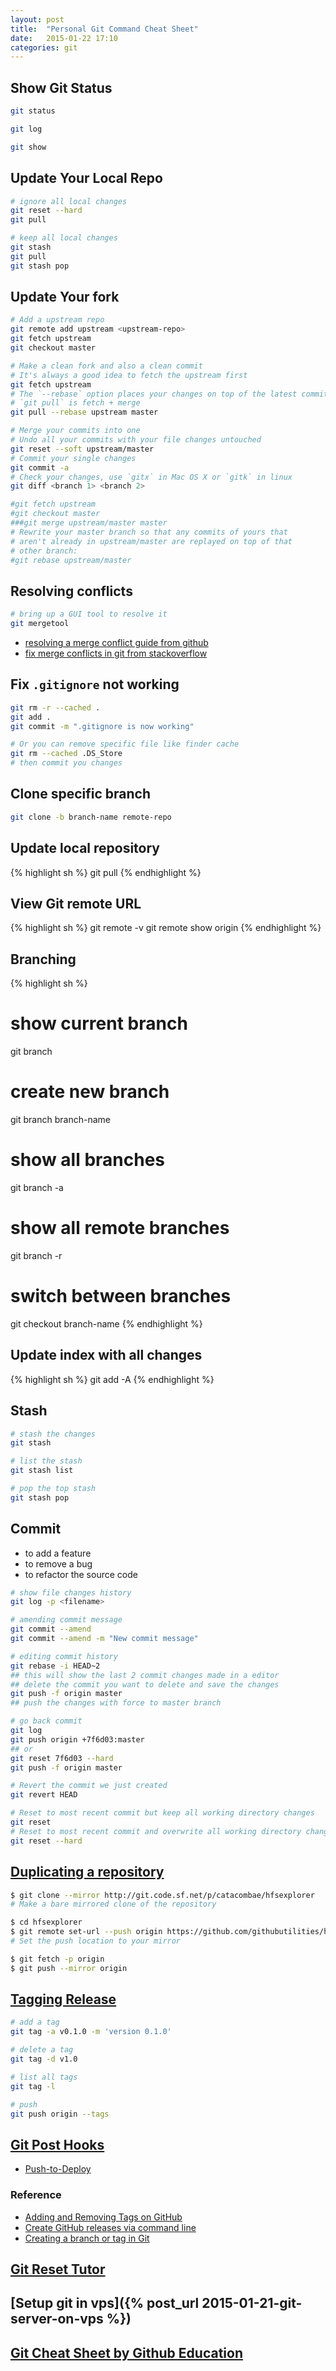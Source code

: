```yaml
---
layout: post
title:  "Personal Git Command Cheat Sheet"
date:   2015-01-22 17:10
categories: git
---
```


## Show Git Status

```sh
git status

git log

git show
```


## Update Your Local Repo

```sh
# ignore all local changes
git reset --hard
git pull

# keep all local changes
git stash
git pull
git stash pop
```


## Update Your fork

```sh
# Add a upstream repo
git remote add upstream <upstream-repo>
git fetch upstream
git checkout master

# Make a clean fork and also a clean commit
# It's always a good idea to fetch the upstream first
git fetch upstream
# The `--rebase` option places your changes on top of the latest commit without merges.
# `git pull` is fetch + merge
git pull --rebase upstream master

# Merge your commits into one
# Undo all your commits with your file changes untouched
git reset --soft upstream/master
# Commit your single changes
git commit -a
# Check your changes, use `gitx` in Mac OS X or `gitk` in linux
git diff <branch 1> <branch 2>

#git fetch upstream
#git checkout master
###git merge upstream/master master
# Rewrite your master branch so that any commits of yours that
# aren't already in upstream/master are replayed on top of that
# other branch:
#git rebase upstream/master
```

## Resolving conflicts

```sh
# bring up a GUI tool to resolve it
git mergetool
```

* [resolving a merge conflict guide from github](https://help.github.com/articles/resolving-a-merge-conflict-from-the-command-line/)
* [fix merge conflicts in git from stackoverflow](http://stackoverflow.com/questions/161813/fix-merge-conflicts-in-git)

## Fix `.gitignore` not working

```sh
git rm -r --cached .
git add .
git commit -m ".gitignore is now working"

# Or you can remove specific file like finder cache
git rm --cached .DS_Store
# then commit you changes
```

## Clone specific branch

```sh
git clone -b branch-name remote-repo
```

## Update local repository

{% highlight sh %}
git pull
{% endhighlight %}

## View Git remote URL

{% highlight sh %}
git remote -v
git remote show origin
{% endhighlight %}

## Branching

{% highlight sh %}
# show current branch
git branch

# create new branch
git branch branch-name

# show all branches
git branch -a

# show all remote branches
git branch -r

# switch between branches
git checkout branch-name
{% endhighlight %}

## Update index with all changes

{% highlight sh %}
git add -A
{% endhighlight %}

## Stash

``` sh
# stash the changes
git stash

# list the stash
git stash list

# pop the top stash
git stash pop
```

## Commit

* to add a feature
* to remove a bug
* to refactor the source code

```sh
# show file changes history
git log -p <filename>

# amending commit message
git commit --amend
git commit --amend -m "New commit message"

# editing commit history
git rebase -i HEAD~2
## this will show the last 2 commit changes made in a editor
## delete the commit you want to delete and save the changes
git push -f origin master
## push the changes with force to master branch

# go back commit
git log
git push origin +7f6d03:master
## or
git reset 7f6d03 --hard
git push -f origin master

# Revert the commit we just created
git revert HEAD

# Reset to most recent commit but keep all working directory changes
git reset
# Reset to most recent commit and overwrite all working directory changes
git reset --hard
```


## [Duplicating a repository](https://help.github.com/articles/duplicating-a-repository/)

```sh
$ git clone --mirror http://git.code.sf.net/p/catacombae/hfsexplorer
# Make a bare mirrored clone of the repository

$ cd hfsexplorer
$ git remote set-url --push origin https://github.com/githubutilities/hfsexplorer.git
# Set the push location to your mirror

$ git fetch -p origin
$ git push --mirror origin
```


## [Tagging Release](http://git-scm.com/book/en/v2/Git-Basics-Tagging)

```sh
# add a tag
git tag -a v0.1.0 -m 'version 0.1.0'

# delete a tag
git tag -d v1.0

# list all tags
git tag -l

# push
git push origin --tags
```


## [Git Post Hooks](http://git-scm.com/book/en/v2/Customizing-Git-Git-Hooks)

* [Push-to-Deploy](http://krisjordan.com/essays/setting-up-push-to-deploy-with-git)


### Reference

* [Adding and Removing Tags on GitHub](http://wptheming.com/2011/04/add-remove-github-tags/)
* [Create GitHub releases via command line](http://www.barrykooij.com/create-github-releases-via-command-line/)
* [Creating a branch or tag in Git](https://www.drupal.org/node/1066342)

## [Git Reset Tutor](https://www.atlassian.com/zh/git/tutorial/undoing-changes#!reset)
## [Setup git in vps]({% post_url 2015-01-21-git-server-on-vps %})
## [Git Cheat Sheet by Github Education](https://education.github.com/git-cheat-sheet-education.pdf)
